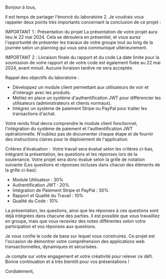 Bonjour à tous,


Il est temps de partager l'énoncé du laboratoire 2. Je voudrais vous rappeler deux points très importants concernant la conclusion de ce projet :


IMPORTANT 1 : Présentation du projet
La présentation de votre projet aura lieu le 22 mai 2024. Cela se déroulera en présentiel, et vous aurez l'opportunité de présenter les travaux de votre groupe tout au long de la journée selon un planning qui vous sera communiqué ultérieurement.


IMPORTANT 2 : Livraison finale du rapport et du code
La date limite pour la soumission de votre rapport et de votre code est également fixée au 22 mai 2024, avant minuit. Aucune livraison tardive ne sera acceptée.


Rappel des objectifs du laboratoire :
- Développez un module client permettant aux utilisateurs de voir et d'interagir avec les produits.
- Mettez en place un système d'authentification JWT pour différencier les utilisateurs (administrateurs et clients normaux).
- Intégrez un système de paiement Stripe ou PayPal pour traiter les transactions d'achat.


Votre rendu final devra comprendre le module client fonctionnel, l'intégration du système de paiement et l'authentification JWT opérationnelle. N'oubliez pas de documenter chaque étape et de fournir des instructions claires pour le déploiement de l'application.


Critères d'évaluation :
​
Votre travail sera évalué selon les critères ci-bas, intégrant la présentation, les questions et les réponses lors de la soutenance. Votre projet sera donc évalué selon la grille de notation suivante (Les questions et réponses incluses dans chacun des éléments de la grille ci-bas):

- Module Utilisateur : 30%
- Authentification JWT : 20%
- Intégration de Paiement Stripe et PayPal : 30%
- Rapport et Qualité du Travail : 10%
- Qualité du Code : 10%

La présentation, les questions, ainsi que les réponses à ces questions sont déjà intégrées dans chacune des parties. Il est possible que vous travailliez en groupe, mais que vous receviez des notes différentes selon votre participation et vos réponses aux questions.

Je vous confie le code de base sur lequel vous construirez. Ce projet est l'occasion de démontrer votre compréhension des applications web transactionnelles, dynamiques et sécurisées.



Je compte sur votre engagement et votre créativité pour relever ce défi. Bonne continuation et à très bientôt pour vos présentations !


Cordialement,
